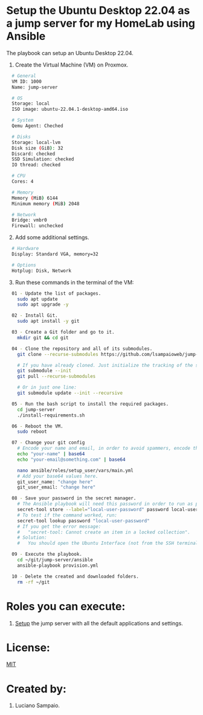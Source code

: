 # Setup the Ubuntu Desktop 22.04 as a jump server for my HomeLab using Ansible

The playbook can setup an Ubuntu Desktop 22.04.

1. Create the Virtual Machine (VM) on Proxmox.
```bash
  # General
  VM ID: 1000
  Name: jump-server

  # OS
  Storage: local
  ISO image: ubuntu-22.04.1-desktop-amd64.iso

  # System
  Qemu Agent: Cheched

  # Disks
  Storage: local-lvm
  Disk size (GiB): 32
  Discard: checked
  SSD Simulation: checked
  IO thread: checked

  # CPU
  Cores: 4

  # Memory
  Memory (MiB) 6144
  Minimum memory (MiB) 2048

  # Network
  Bridge: vmbr0
  Firewall: unchecked
```

2. Add some additional settings.
```bash
  # Hardware
  Display: Standard VGA, memory=32

  # Options
  Hotplug: Disk, Network
```

3. Run these commands in the terminal of the VM:
```bash
  01 - Update the list of packages.
    sudo apt update
    sudo apt upgrade -y

  02 - Install Git.
    sudo apt install -y git

  03 - Create a Git folder and go to it.
    mkdir git && cd git

  04 - Clone the repository and all of its submodules.
    git clone --recurse-submodules https://github.com/lsampaioweb/jump-server.git

    # If you have already cloned. Just initialize the tracking of the submodules.
    git submodule --init
    git pull --recurse-submodules

    # Or in just one line:
    git submodule update --init --recursive

  05 - Run the bash script to install the required packages.
    cd jump-server
    ./install-requirements.sh

  06 - Reboot the VM.
    sudo reboot

  07 - Change your git config
    # Encode your name and email, in order to avoid spammers, encode them in base64.
    echo "your-name" | base64
    echo "your-email@something.com" | base64

    nano ansible/roles/setup_user/vars/main.yml
    # Add your base64 values here.
    git_user_name: "change here"
    git_user_email: "change here"

  08 - Save your password in the secret manager.
    # The Ansible playbook will need this password in order to run as privileged user.
    secret-tool store --label="local-user-password" password local-user-password
    # To test if the command worked, run:
    secret-tool lookup password "local-user-password"
    # If you get the error message:
    #   "secret-tool: Cannot create an item in a locked collection".
    # Solution:
    #   You should open the Ubuntu Interface (not from the SSH terminal). This will "open/unseal/unlock" the secret manager. This issue will soon be resolved by the Ansible Playbook.

  09 - Execute the playbook.
    cd ~/git/jump-server/ansible
    ansible-playbook provision.yml

  10 - Delete the created and downloaded folders.
    rm -rf ~/git
```

# Roles you can execute:
1. [Setup](roles/setup_user/README.md) the jump server with all the default applications and settings.

# License:

[MIT](LICENSE "MIT License")

# Created by:

1. Luciano Sampaio.
